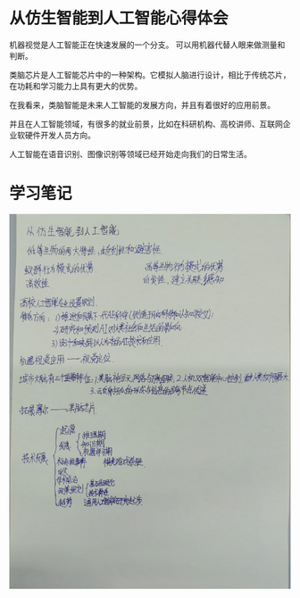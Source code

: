 # 从仿生智能到人工智能心得体会

机器视觉是人工智能正在快速发展的一个分支。 可以用机器代替人眼来做测量和判断。

类脑芯片是人工智能芯片中的一种架构。它模拟人脑进行设计，相比于传统芯片，在功耗和学习能力上具有更大的优势。

在我看来，类脑智能是未来人工智能的发展方向，并且有着很好的应用前景。

并且在人工智能领域，有很多的就业前景，比如在科研机构、高校讲师、互联网企业软硬件开发人员方向。

人工智能在语音识别、图像识别等领域已经开始走向我们的日常生活。


# 学习笔记
![](photo/1.jpg)